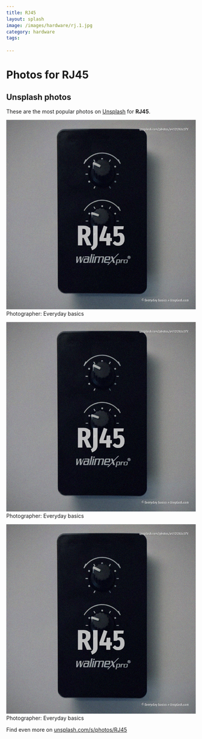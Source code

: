 ```yaml
---
title: RJ45
layout: splash
image: /images/hardware/rj.1.jpg
category: hardware
tags:

---
```

# Photos for RJ45
 
## Unsplash photos
These are the most popular photos on [Unsplash](https://unsplash.com) for **RJ45**.
 
![RJ45](/images/hardware/rj.1.jpg)
Photographer:  Everyday basics
 
![RJ45](/images/hardware/rj.2.jpg)
Photographer:  Everyday basics
 
![RJ45](/images/hardware/rj.3.jpg)
Photographer:  Everyday basics
 
Find even more on [unsplash.com/s/photos/RJ45](https://unsplash.com/s/photos/RJ45)
 
